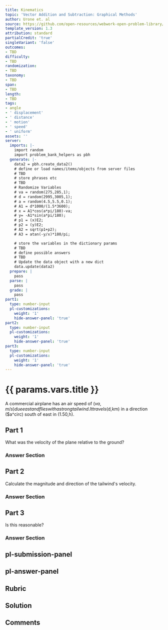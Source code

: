 ```yaml
---
title: Kinematics
topic: 'Vector Addition and Subtraction: Graphical Methods'
author: Urone et. al
source: https://github.com/open-resources/webwork-open-problem-library/tree/master/Contrib/BrockPhysics/College_Physics_Urone/3.Two_Dimensional_Kinematics/003-005_ADDITIONOFVELOCITIES/NU_U17-03-05-018.pg
template_version: 1.3
attribution: standard
partialCredit: 'true'
singleVariant: 'false'
outcomes:
- TBD
difficulty:
- TBD
randomization:
- TBD
taxonomy:
- TBD
span:
- TBD
length:
- TBD
tags:
- angle
- ' displacement'
- ' distance'
- ' motion'
- ' speed'
- ' uniform'
assets: ''
server:
  imports: |-
    import random
    import problem_bank_helpers as pbh
  generate: |-
    data2 = pbh.create_data2()
    # define or load names/items/objects from server files
    # TBD
    # store phrases etc
    # TBD
    # Randomize Variables
    # va = random(275,285,1);
    # d = random(2995,3005,1);
    # a = random(4.5,5.5,0.1);
    # A1 = d*1000/(1.5*3600);
    # x = A1*cos(a*pi/180)-va;
    # y= -A1*sin(a*pi/180);
    # p1 = (x)E2;
    # p2 = (y)E2;
    # A2 = sqrt(p1+p2);
    # A3 = atan(-y/x)*180/pi;

    # store the variables in the dictionary params
    # TBD
    # define possible answers
    # TBD
    # Update the data object with a new dict
    data.update(data2)
  prepare: |
    pass
  parse: |
    pass
  grade: |
    pass
part1:
  type: number-input
  pl-customizations:
    weight: '1'
    hide-answer-panel: 'true'
part2:
  type: number-input
  pl-customizations:
    weight: '1'
    hide-answer-panel: 'true'
part3:
  type: number-input
  pl-customizations:
    weight: '1'
    hide-answer-panel: 'true'
---
```


# {{ params.vars.title }} 


A commercial airplane has an air speed of ($va,m/s) due east and flies with a strong tailwind. It travels ($d,km) in a direction ($a^circ) south of east in (1.50,h).

## Part 1 
What was the velocity of the plane relative to the ground? 


 ### Answer Section

## Part 2 
Calculate the magnitude and direction of the tailwind's velocity. 


 ### Answer Section

## Part 3 
Is this reasonable? 


 ### Answer Section


## pl-submission-panel 


## pl-answer-panel 


## Rubric 


## Solution 


## Comments 


